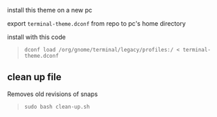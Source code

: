 install this theme on a new pc

export `terminal-theme.dconf` from repo to pc's home directory

install with this code

> `dconf load /org/gnome/terminal/legacy/profiles:/ < terminal-theme.dconf`


## clean up file 
Removes old revisions of snaps
> `sudo bash clean-up.sh`


